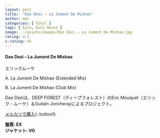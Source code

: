 ```yaml
---
layout: post
title:  "Dao Dezi – La Jument De Mishao"
author: mmr
categories: [ Vinyl ]
tags: [ Euro, Euro House ]
image: ../assets/images/Dao Dezi – La Jument De Mishao.jpg
rating: 4.5
v-rating: VG
---
```


#### Dao Dezi – La Jument De Mishao

エリックムーケ

A. La Jument De Mishao (Extended Mix)

B. La Jument De Mishao (Club Mix)

Dao Deziは、DEEP FOREST（ディープフォレスト）のEric Mouquet（エリック・ムーケ）＆Guilain Joncherayによるプロジェクト。

[メルカリで購入](https://jp.mercari.com/item/m81110098498?afid=6142608987){:.button1}

<div class="mt-4 mb-4 d-flex align-items-center">
<strong class="mr-1">盤質: EX</strong>
</div>
<div class="mt-4 mb-4 d-flex align-items-center">
<strong class="mr-1">ジャケット: VG</strong>
</div>
